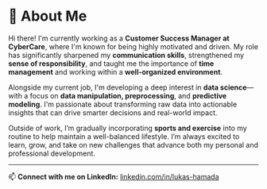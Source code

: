 # 👋 About Me

Hi there! I'm currently working as a **Customer Success Manager at CyberCare**, where I'm known for being highly motivated and driven. My role has significantly sharpened my **communication skills**, strengthened my **sense of responsibility**, and taught me the importance of **time management** and working within a **well-organized environment**.

Alongside my current job, I'm developing a deep interest in **data science**—with a focus on **data manipulation, preprocessing**, and **predictive modeling**. I'm passionate about transforming raw data into actionable insights that can drive smarter decisions and real-world impact.

Outside of work, I’m gradually incorporating **sports and exercise** into my routine to help maintain a well-balanced lifestyle. I’m always excited to learn, grow, and take on new challenges that advance both my personal and professional development.

---

📫 **Connect with me on LinkedIn:** [linkedin.com/in/lukas-hamada](https://www.linkedin.com/in/lukas-hamada/)
